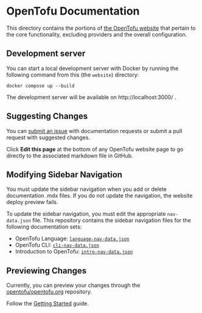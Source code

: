 # OpenTofu Documentation

This directory contains the portions of [the OpenTofu website](https://opentofu.org) that pertain to the core functionality, excluding providers and the overall configuration.

## Development server

You can start a local development server with Docker by running the following command from this (the `website`) directory:

```
docker compose up --build
```

The development server will be available on http://localhost:3000/ .

## Suggesting Changes

You can [submit an issue](https://github.com/opentofu/opentofu/issues/new/choose) with documentation requests or submit a pull request with suggested changes.

Click **Edit this page** at the bottom of any OpenTofu website page to go directly to the associated markdown file in GitHub.

## Modifying Sidebar Navigation

You must update the sidebar navigation when you add or delete documentation .mdx files. If you do not update the navigation, the website deploy preview fails.

To update the sidebar navigation, you must edit the appropriate `nav-data.json` file. This repository contains the sidebar navigation files for the following documentation sets:

- OpenTofu Language: [`language-nav-data.json`](https://github.com/opentofu/opentofu/blob/main/website/data/language-nav-data.json)
- OpenTofu CLI: [`cli-nav-data.json`](https://github.com/opentofu/opentofu/blob/main/website/data/cli-nav-data.json)
- Introduction to OpenTofu: [`intro-nav-data.json`](https://github.com/opentofu/opentofu/blob/main/website/data/intro-nav-data.json)

## Previewing Changes

Currently, you can preview your changes through the [opentofu/opentofu.org](https://github.com/opentofu/opentofu.org/blob/main/README.md) repository.

Follow the [Getting Started](https://github.com/opentofu/opentofu.org/blob/main/README.md#getting-started) guide.
